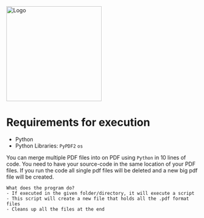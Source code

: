 <div style="margin: auto">
     <img width="250px" src="https://play-lh.googleusercontent.com/IkcyuPcrQlDsv62dwGqteL_0K_Rt2BUTXfV3_vR4VmAGo-WSCfT2FgHdCBUsMw3TPGU" alt="Logo">
</div>

# Requirements for execution

* Python
* Python Libraries: `PyPDF2` `os`

You can merge multiple PDF files into on PDF using `Python` in 10 lines of code. You need to have your source-code in the same location of your PDF files. If you run the code all single pdf files will be deleted and a new big pdf file will be created. 

```
What does the program do? 
- If executed in the given folder/directory, it will execute a script
- This script will create a new file that holds all the .pdf format files
- Cleans up all the files at the end
``` 

